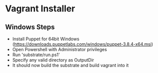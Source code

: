 # Vagrant Installer

## Windows Steps

 * Install Puppet for 64bit Windows (https://downloads.puppetlabs.com/windows/puppet-3.8.4-x64.msi)
 * Open Powershell with Administrator privileges
 * Run 'substrate/run.ps1'
 * Specify any valid directory as OutputDir
 * It should now build the substrate and build vagrant into it
